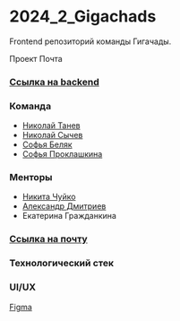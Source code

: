 # 2024_2_Gigachads
Frontend репозиторий команды Гигачады. 

Проект Почта

### [Ссылка на backend](https://github.com/go-park-mail-ru/2024_2_Gigachads)

### Команда
 - [Николай Танев](https://github.com/Tanev-N)
 - [Николай Сычев](https://github.com/sychnico)
 - [Софья Беляк](https://github.com/sofiabelyak)
 - [Софья Проклашкина](https://github.com/sprosonya)
### Менторы
 - [Никита Чуйко](https://github.com/mafin1799)
 - [Александр Дмитриев](https://github.com/B1ncom)
 - Екатерина Гражданкина
 
### [Ссылка на почту](http://89.208.228.234:8010/)

### Технологический стек

### UI/UX
[Figma]()
